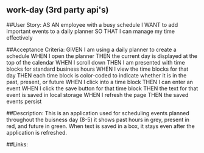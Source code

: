 ## work-day (3rd party api's)

##User Story:
AS AN employee with a busy schedule
I WANT to add important events to a daily planner
SO THAT I can manage my time effectively

##Acceptance Criteria:
GIVEN I am using a daily planner to create a schedule
WHEN I open the planner
THEN the current day is displayed at the top of the calendar
WHEN I scroll down
THEN I am presented with time blocks for standard business hours
WHEN I view the time blocks for that day
THEN each time block is color-coded to indicate whether it is in the past, present, or future
WHEN I click into a time block
THEN I can enter an event
WHEN I click the save button for that time block
THEN the text for that event is saved in local storage
WHEN I refresh the page
THEN the saved events persist

##Description:
This is an application used for scheduling events planned throughout the buisness day (8-5)
it shows past hours in grey, present in red, and future in green. When text is saved in a box, it stays even after the application is refreshed.

##Links:

